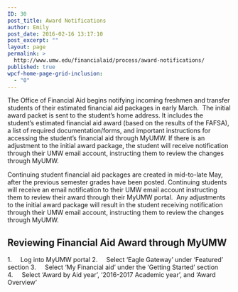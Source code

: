 ```yaml
---
ID: 30
post_title: Award Notifications
author: Emily
post_date: 2016-02-16 13:17:10
post_excerpt: ""
layout: page
permalink: >
  http://www.umw.edu/financialaid/process/award-notifications/
published: true
wpcf-home-page-grid-inclusion:
  - "0"
---
```

The Office of Financial Aid begins notifying incoming freshmen and transfer students of their estimated financial aid packages in early March.  The initial award packet is sent to the student’s home address. It includes the student’s estimated financial aid award (based on the results of the FAFSA), a list of required documentation/forms, and important instructions for accessing the student’s financial aid through MyUMW. If there is an adjustment to the initial award package, the student will receive notification through their UMW email account, instructing them to review the changes through MyUMW.

Continuing student financial aid packages are created in mid-to-late May, after the previous semester grades have been posted. Continuing students will receive an email notification to their UMW email account instructing them to review their award through their MyUMW portal.  Any adjustments to the initial award package will result in the student receiving notification through their UMW email account, instructing them to review the changes through MyUMW.
<h2>Reviewing Financial Aid Award through MyUMW</h2>
1.     Log into MyUMW portal
2.     Select ‘Eagle Gateway’ under ‘Featured’ section
3.     Select ‘My Financial aid’ under the ‘Getting Started’ section
4.     Select ‘Award by Aid year’, ‘2016-2017 Academic year’, and ‘Award Overview’